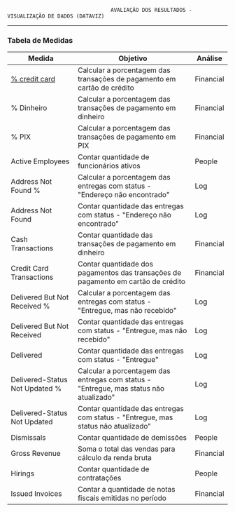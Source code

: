                                      AVALIAÇÃO DOS RESULTADOS - VISUALIZAÇÃO DE DADOS (DATAVIZ)
-----------------------------------------------------------------------    
### Tabela de Medidas

<table>
  <thead>
    <tr>
      <th>Medida</th>
      <th>Objetivo</th>
      <th>Análise</th>
    </tr>
  </thead>
  <tbody>
    <tr>
      <td><a href="https://github.com/WilPassion/ProjetoIntegrador3_FATEC/blob/main/dataviz-dashboards/DAX/%25%20credit%20card.dax">% credit card</a></td>
      <td>Calcular a porcentagem das transações de pagamento em cartão de crédito</td>
      <td>Financial</td>
    </tr>
    <tr>
      <td>% Dinheiro</td>
      <td>Calcular a porcentagem das transações de pagamento em dinheiro</td>
      <td>Financial</td>
    </tr>
    <tr>
      <td>% PIX</td>
      <td>Calcular a porcentagem das transações de pagamento em PIX</td>
      <td>Financial</td>
    </tr>
    <tr>
      <td>Active Employees</td>
      <td>Contar quantidade de funcionários ativos</td>
      <td>People</td>
    </tr>
    <tr>
      <td>Address Not Found %</td>
      <td>Calcular a porcentagem das entregas com status - "Endereço não encontrado"</td>
      <td>Log</td>
    </tr>
    <tr>
      <td>Address Not Found</td>
      <td>Contar quantidade das entregas com status - "Endereço não encontrado"</td>
      <td>Log</td>
    </tr>
    <tr>
      <td>Cash Transactions</td>
      <td>Contar quantidade das transações de pagamento em dinheiro</td>
      <td>Financial</td>
    </tr>
    <tr>
      <td>Credit Card Transactions</td>
      <td>Contar quantidade dos pagamentos das transações de pagamento em cartão de crédito</td>
      <td>Financial</td>
    </tr>
    <tr>
      <td>Delivered But Not Received %</td>
      <td>Calcular a porcentagem das entregas com status - "Entregue, mas não recebido"</td>
      <td>Log</td>
    </tr>
    <tr>
      <td>Delivered But Not Received</td>
      <td>Contar quantidade das entregas com status - "Entregue, mas não recebido"</td>
      <td>Log</td>
    </tr>
    <tr>
      <td>Delivered</td>
      <td>Contar quantidade das entregas com status - "Entregue"</td>
      <td>Log</td>
    </tr>
    <tr>
      <td>Delivered-Status Not Updated %</td>
      <td>Calcular a porcentagem das entregas com status - "Entregue, mas status não atualizado"</td>
      <td>Log</td>
    </tr>
    <tr>
      <td>Delivered-Status Not Updated</td>
      <td>Contar quantidade das entregas com status - "Entregue, mas status não atualizado"</td>
      <td>Log</td>
    </tr>
    <tr>
      <td>Dismissals</td>
      <td>Contar quantidade de demissões</td>
      <td>People</td>
    </tr>
    <tr>
      <td>Gross Revenue</td>
      <td>Soma o total das vendas para cálculo da renda bruta</td>
      <td>Financial</td>
    </tr>
    <tr>
      <td>Hirings</td>
      <td>Contar quantidade de contratações</td>
      <td>People</td>
    </tr>
    <tr>
      <td>Issued Invoices</td>
      <td>Contar a quantidade de notas fiscais emitidas no período</td>
      <td>Financial</td>
    </tr>
  </tbody>
</table>

         
